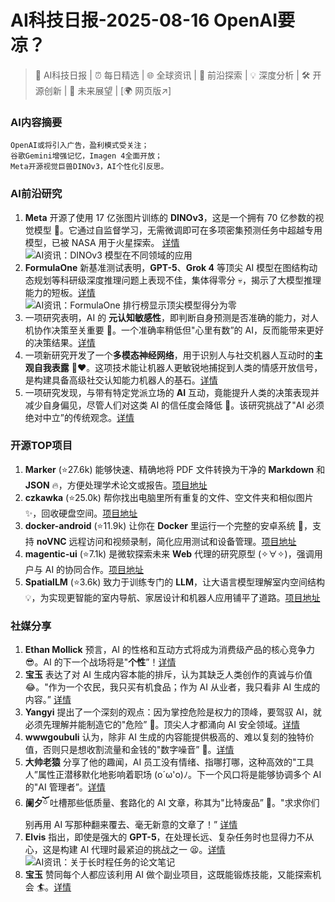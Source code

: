 
# AI科技日报-2025-08-16 OpenAI要凉？
> 🤖 AI科技日报 | ⏰ 每日精选 | 🌐 全球资讯 | 🔬 前沿探索 | 💡 深度分析 | 🛠️ 开源创新 | 🚀 未来展望 | [🌍 网页版↗️]
### **AI内容摘要**
```
OpenAI或将引入广告，盈利模式受关注；
谷歌Gemini增强记忆，Imagen 4全面开放；
Meta开源视觉巨兽DINOv3，AI个性化引反思。
```
### AI前沿研究
1.  **Meta** 开源了使用 17 亿张图片训练的 **DINOv3**，这是一个拥有 70 亿参数的视觉模型 🦖。它通过自监督学习，无需微调即可在多项密集预测任务中超越专用模型，已被 NASA 用于火星探索。 [详情](https://mp.weixin.qq.com/s?__biz=MzI3MTA0MTk1MA==&mid=2652620095&idx=2&sn=f577136f7980d1dffc8cde276be35a56)
<br/>![AI资讯：DINOv3 模型在不同领域的应用](https://cdn.jsdmirror.com/gh/justlovemaki/imagehub@main/images/2025/08/news_01k2q8q2xce4sbkfh1yqg6p5rh.avif)
2.  **FormulaOne** 新基准测试表明，**GPT-5**、**Grok 4** 等顶尖 AI 模型在图结构动态规划等科研级深度推理问题上表现不佳，集体得零分 💀，揭示了大模型推理能力的短板。[详情](https://www.jiqizhixin.com/articles/2025-08-15-11)
<br/>![AI资讯：FormulaOne 排行榜显示顶尖模型得分为零](https://cdn.jsdmirror.com/gh/justlovemaki/imagehub@main/images/2025/08/news_01k2q8q6r6e62v2qk39ce7p017.avif)
3.  一项研究表明，AI 的 **元认知敏感性**，即判断自身预测是否准确的能力，对人机协作决策至关重要 🤔。一个准确率稍低但"心里有数”的 AI，反而能带来更好的决策结果。[详情](https://arxiv.org/abs/2507.22365)
4.  一项新研究开发了一个**多模态神经网络**，用于识别人与社交机器人互动时的**主观自我表露** 🤖❤️。这项技术能让机器人更敏锐地捕捉到人类的情感开放信号，是构建具备高级社交认知能力机器人的基石。[详情](https://arxiv.org/abs/2508.10828)
5.  一项研究发现，与带有特定党派立场的 **AI** 互动，竟能提升人类的决策表现并减少自身偏见，尽管人们对这类 AI 的信任度会降低 🤯。该研究挑战了"AI 必须绝对中立”的传统观念。[详情](https://arxiv.org/abs/2508.09297)
### 开源TOP项目
1.  **Marker** (⭐27.6k) 能够快速、精确地将 PDF 文件转换为干净的 **Markdown** 和 **JSON** 🔥，方便处理学术论文或报告。[项目地址](https://github.com/datalab-to/marker)
2.  **czkawka** (⭐25.0k) 帮你找出电脑里所有重复的文件、空文件夹和相似图片 ✨，回收硬盘空间。[项目地址](https://github.com/qarmin/czkawka)
3.  **docker-android** (⭐11.9k) 让你在 **Docker** 里运行一个完整的安卓系统 🤯，支持 **noVNC** 远程访问和视频录制，简化应用测试和设备管理。[项目地址](https://github.com/budtmo/docker-android)
4.  **magentic-ui** (⭐7.1k) 是微软探索未来 **Web** 代理的研究原型 (✧∀✧)，强调用户与 AI 的协同合作。[项目地址](https://github.com/microsoft/magentic-ui)
5.  **SpatialLM** (⭐3.6k) 致力于训练专门的 **LLM**，让大语言模型理解室内空间结构 💡，为实现更智能的室内导航、家居设计和机器人应用铺平了道路。[项目地址](https://github.com/manycore-research/SpatialLM)
### 社媒分享
1.  **Ethan Mollick** 预言，AI 的性格和互动方式将成为消费级产品的核心竞争力 😎。AI 的下一个战场将是"**个性**”！[详情](https://x.com/emollick/status/1956317868405952988)
2.  **宝玉** 表达了对 AI 生成内容本能的排斥，认为其缺乏人类创作的真诚与价值 😂。"作为一个农民，我只买有机食品；作为 AI 从业者，我只看非 AI 生成的内容。” [详情](https://x.com/dotey/status/1956311437325787174)
3.  **Yangyi** 提出了一个深刻的观点：因为掌控危险是权力的顶峰，要驾驭 AI，就必须先理解并能制造它的"危险” 🤯。顶尖人才都涌向 AI 安全领域。[详情](https://x.com/Yangyixxxx/status/1956308823649689771)
4.  **wwwgoubuli** 认为，除非 AI 生成的内容能提供极高的、难以复刻的独特价值，否则只是想收割流量和金钱的"数字噪音” 🚫。[详情](https://x.com/wwwgoubuli/status/1956301145120661631)
5.  **大帅老猿** 分享了他的趣闻，AI 员工没有情绪、指哪打哪，这种高效的"工具人”属性正潜移默化地影响着职场 (o´ω'o)ﾉ。下一个风口将是能够协调多个 AI 的"AI 管理者”。[详情](https://x.com/ezshine/status/1956201801537216976)
6.  **阑夕ོ** 吐槽那些低质量、套路化的 AI 文章，称其为"比特废品” 🙏。"求求你们别再用 AI 写那种翻来覆去、毫无新意的文章了！” [详情](https://m.okjike.com/originalPosts/689e0ba59fcca3ed1f339599)
7.  **Elvis** 指出，即使是强大的 **GPT-5**，在处理长远、复杂任务时也显得力不从心，这是构建 AI 代理时最紧迫的挑战之一 😫。[详情](https://x.com/omarsar0/status/1956325762719797266)
<br/>![AI资讯：关于长时程任务的论文笔记](https://cdn.jsdmirror.com/gh/justlovemaki/imagehub@main/images/2025/08/news_01k2q8qbnxegqsvsen7jf3p83y.avif)
8.  **宝玉** 赞同每个人都应该利用 AI 做个副业项目，这既能锻炼技能，又能探索机会 🏄。[详情](https://x.com/dotey/status/1956014993209479608)